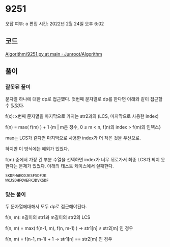 # 9251

오답 여부: o
편집 시간: 2022년 2월 24일 오후 6:02

## 코드

[Algorithm/9251.py at main · Junroot/Algorithm](https://github.com/Junroot/Algorithm/blob/main/backjoon/9251.py)

## 풀이

### 잘못된 풀이

문자열 하나에 대한 dp로 접근했다. 첫번째 문자열로 dp를 한다면 아래와 같이 접근할 수 있었다.

f(x): x번째 문자열을 마지막으로 가지는 str2과의 (LCS, 마지막으로 사용한 index)

f(n) = max( f(m) ) + 1 {m | m은 정수, 0 ≤ m < n, f(n)의 index > f(m)의 인덱스} 

max는 LCS가 같다면 마지막으로 사용한 index가 더 작은 것을 우선으로.

하지만 이 방식에는 예외가 있었다.

f(m) 중에서 가장 긴 부분 수열을 선택하면 index가 너무 뒤로가서 최종 LCS가 되지 못한다는 문제가 있었다. 아래의 테스트 케이스에서 실패한다.

```bash
SKDFHWEODJKSFSDFJK
WKJSDHFOWEFKJDVKSDF
```

### 맞는 풀이

두 문자열에대해서 모두 dp로 접근해야된다.

f(n, m): n길이의 str1과 m길이의 str2의 LCS

f(n, m) = max( f(n-1, m), f(n, m-1) ) → str1[n] ≠ str2[m] 인 경우

f(n, m) = f(n-1, m-1) + 1 → str1[n] == str2[m] 인 경우